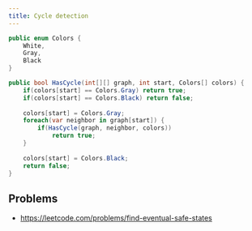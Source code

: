 ```yaml
---
title: Cycle detection
---
```

```cs
public enum Colors {
    White,
    Gray,
    Black
}

public bool HasCycle(int[][] graph, int start, Colors[] colors) {
    if(colors[start] == Colors.Gray) return true;
    if(colors[start] == Colors.Black) return false;
    
    colors[start] = Colors.Gray;
    foreach(var neighbor in graph[start]) {
        if(HasCycle(graph, neighbor, colors)) 
            return true;
    }
    
    colors[start] = Colors.Black;
    return false;
}
```

## Problems
- https://leetcode.com/problems/find-eventual-safe-states